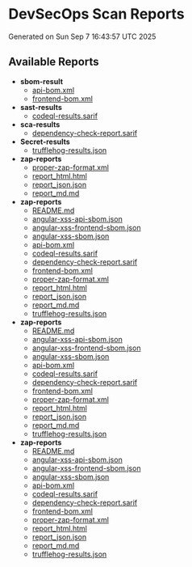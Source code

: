 # DevSecOps Scan Reports
Generated on Sun Sep  7 16:43:57 UTC 2025

## Available Reports
- **sbom-result**
  - [api-bom.xml](./api-bom.xml)
  - [frontend-bom.xml](./frontend-bom.xml)
- **sast-results**
  - [codeql-results.sarif](./codeql-results.sarif)
- **sca-results**
  - [dependency-check-report.sarif](./dependency-check-report.sarif)
- **Secret-results**
  - [trufflehog-results.json](./trufflehog-results.json)
- **zap-reports**
  - [proper-zap-format.xml](./proper-zap-format.xml)
  - [report_html.html](./report_html.html)
  - [report_json.json](./report_json.json)
  - [report_md.md](./report_md.md)
- **zap-reports**
  - [README.md](./README.md)
  - [angular-xss-api-sbom.json](./angular-xss-api-sbom.json)
  - [angular-xss-frontend-sbom.json](./angular-xss-frontend-sbom.json)
  - [angular-xss-sbom.json](./angular-xss-sbom.json)
  - [api-bom.xml](./api-bom.xml)
  - [codeql-results.sarif](./codeql-results.sarif)
  - [dependency-check-report.sarif](./dependency-check-report.sarif)
  - [frontend-bom.xml](./frontend-bom.xml)
  - [proper-zap-format.xml](./proper-zap-format.xml)
  - [report_html.html](./report_html.html)
  - [report_json.json](./report_json.json)
  - [report_md.md](./report_md.md)
  - [trufflehog-results.json](./trufflehog-results.json)
- **zap-reports**
  - [README.md](./README.md)
  - [angular-xss-api-sbom.json](./angular-xss-api-sbom.json)
  - [angular-xss-frontend-sbom.json](./angular-xss-frontend-sbom.json)
  - [angular-xss-sbom.json](./angular-xss-sbom.json)
  - [api-bom.xml](./api-bom.xml)
  - [codeql-results.sarif](./codeql-results.sarif)
  - [dependency-check-report.sarif](./dependency-check-report.sarif)
  - [frontend-bom.xml](./frontend-bom.xml)
  - [proper-zap-format.xml](./proper-zap-format.xml)
  - [report_html.html](./report_html.html)
  - [report_json.json](./report_json.json)
  - [report_md.md](./report_md.md)
  - [trufflehog-results.json](./trufflehog-results.json)
- **zap-reports**
  - [README.md](./README.md)
  - [angular-xss-api-sbom.json](./angular-xss-api-sbom.json)
  - [angular-xss-frontend-sbom.json](./angular-xss-frontend-sbom.json)
  - [angular-xss-sbom.json](./angular-xss-sbom.json)
  - [api-bom.xml](./api-bom.xml)
  - [codeql-results.sarif](./codeql-results.sarif)
  - [dependency-check-report.sarif](./dependency-check-report.sarif)
  - [frontend-bom.xml](./frontend-bom.xml)
  - [proper-zap-format.xml](./proper-zap-format.xml)
  - [report_html.html](./report_html.html)
  - [report_json.json](./report_json.json)
  - [report_md.md](./report_md.md)
  - [trufflehog-results.json](./trufflehog-results.json)
